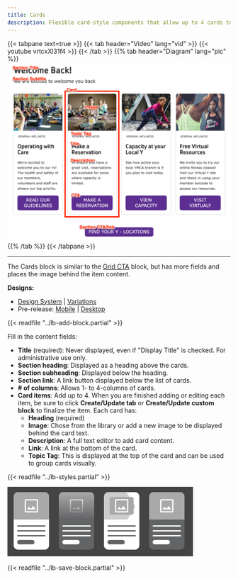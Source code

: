 ```yaml
---
title: Cards
description: Flexible card-style components that allow up to 4 cards to display across the page depending on the chosen layout.
---
```


{{< tabpane text=true >}}
  {{< tab header="Video" lang="vid" >}}
    {{< youtube vrtcxXl31f4 >}}
  {{< /tab >}}
  {{% tab header="Diagram" lang="pic" %}}
![Screenshot of the Cards component with block labels](lb-cards.png)
  {{% /tab %}}
{{< /tabpane >}}

-----

The Cards block is similar to the [Grid CTA](../grid-cta) block, but has more fields and places the image behind the item content.

**Designs:**
- [Design System](../../../../../../assets/img/designs/lb-ui-kit/Card.jpg) | [Variations](<../../../../../../assets/img/designs/lb-ui-kit/Card - Column Variations.jpg>)
- Pre-release: [Mobile](<../../../../../../assets/img/designs/lb/Cards Mobile.png>) | [Desktop](<../../../../../../assets/img/designs/lb/Cards Desktop.png>)

{{< readfile "../lb-add-block.partial" >}}

Fill in the content fields:

- **Title** (required): Never displayed, even if "Display Title" is checked. For administrative use only.
- **Section heading**: Displayed as a heading above the cards.
- **Section subheading**: Displayed below the heading.
- **Section link**: A link button displayed below the list of cards.
- **# of columns**: Allows 1- to 4-columns of cards.
- **Card items**: Add up to 4. When you are finished adding or editing each item, be sure to click **Create/Update tab** or **Create/Update custom block** to finalize the item. Each card has:
  - **Heading** (required)
  - **Image**: Chose from the library or add a new image to be displayed behind the card text.
  - **Description**: A full text editor to add card content.
  - **Link**: A link at the bottom of the card.
  - **Topic Tag**: This is displayed at the top of the card and can be used to group cards visually.

{{< readfile "../lb-styles.partial" >}}

![Card variants](../advanced-options/lb-advanced--card-variants.png)

{{< readfile "../lb-save-block.partial" >}}
